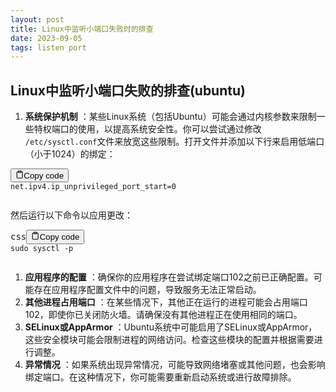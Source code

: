 ```yaml
---
layout: post
title: Linux中监听小端口失败时的排查
date: 2023-09-05
tags: listen port
---
```

## Linux中监听小端口失败的排查(ubuntu)


1. **系统保护机制** ：某些Linux系统（包括Ubuntu）可能会通过内核参数来限制一些特权端口的使用，以提高系统安全性。你可以尝试通过修改 `/etc/sysctl.conf`文件来放宽这些限制。打开文件并添加以下行来启用低端口（小于1024）的绑定：

<pre><div class="bg-black rounded-md mb-4"><div class="flex items-center relative text-gray-200 bg-gray-800 px-4 py-2 text-xs font-sans justify-between rounded-t-md"><button class="flex ml-auto gap-2"><svg stroke="currentColor" fill="none" stroke-width="2" viewBox="0 0 24 24" stroke-linecap="round" stroke-linejoin="round" class="h-4 w-4" height="1em" width="1em" xmlns="http://www.w3.org/2000/svg"><path d="M16 4h2a2 2 0 0 1 2 2v14a2 2 0 0 1-2 2H6a2 2 0 0 1-2-2V6a2 2 0 0 1 2-2h2"></path><rect x="8" y="2" width="8" height="4" rx="1" ry="1"></rect></svg>Copy code</button></div><div class="p-4 overflow-y-auto"><code class="!whitespace-pre hljs">net.ipv4.ip_unprivileged_port_start=0
   </code></div></div></pre>

   然后运行以下命令以应用更改：

<pre><div class="bg-black rounded-md mb-4"><div class="flex items-center relative text-gray-200 bg-gray-800 px-4 py-2 text-xs font-sans justify-between rounded-t-md"><span>css</span><button class="flex ml-auto gap-2"><svg stroke="currentColor" fill="none" stroke-width="2" viewBox="0 0 24 24" stroke-linecap="round" stroke-linejoin="round" class="h-4 w-4" height="1em" width="1em" xmlns="http://www.w3.org/2000/svg"><path d="M16 4h2a2 2 0 0 1 2 2v14a2 2 0 0 1-2 2H6a2 2 0 0 1-2-2V6a2 2 0 0 1 2-2h2"></path><rect x="8" y="2" width="8" height="4" rx="1" ry="1"></rect></svg>Copy code</button></div><div class="p-4 overflow-y-auto"><code class="!whitespace-pre hljs language-css">sudo sysctl -p
   </code></div></div></pre>

1. **应用程序的配置** ：确保你的应用程序在尝试绑定端口102之前已正确配置。可能存在应用程序配置文件中的问题，导致服务无法正常启动。
2. **其他进程占用端口** ：在某些情况下，其他正在运行的进程可能会占用端口102，即使你已关闭防火墙。请确保没有其他进程正在使用相同的端口。
3. **SELinux或AppArmor** ：Ubuntu系统中可能启用了SELinux或AppArmor，这些安全模块可能会限制进程的网络访问。检查这些模块的配置并根据需要进行调整。
4. **异常情况** ：如果系统出现异常情况，可能导致网络堵塞或其他问题，也会影响绑定端口。在这种情况下，你可能需要重新启动系统或进行故障排除。
